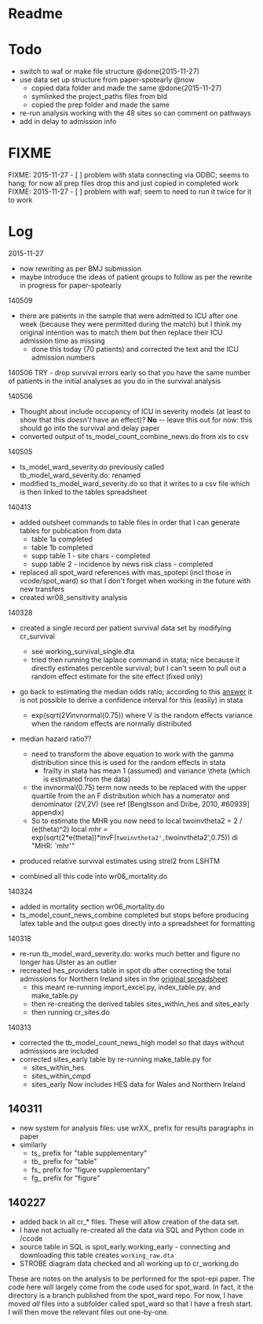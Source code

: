 Readme
======

Todo
====

- switch to waf or make file structure @done(2015-11-27)
- use data set up structure from paper-spotearly @now
    + copied data folder and made the same @done(2015-11-27)
    + symlinked the project_paths files from bld 
    + copied the prep folder and made the same
- re-run analysis working with the 48 sites so can comment on pathways
- add in delay to admission info

FIXME
=====

FIXME: 2015-11-27 - [ ] problem with stata connecting via ODBC; seems to hang; for now all prep files drop this and just copied in completed work
FIXME: 2015-11-27 - [ ] problem with waf; seem to need to run it twice for it to work

Log
===

2015-11-27
- now rewriting as per BMJ submission
- maybe introduce the ideas of patient groups to follow as per the rewrite in progress for paper-spotearly

140509
- there are patients in the sample that were admitted to ICU after one week (because they were permitted during the match) but I think my original intention was to match them but then replace their ICU admission time as missing
    + done this today (70 patients) and corrected the text and the ICU admission numbers

140506
TRY - drop survival errors early so that you have the same number of patients in the initial analyses as you do in the survival analysis

140506
- Thought about include occupancy of ICU in severity models (at least to show that this _doesn't_ have an effect)? **No** -- leave this out for now: this should go into the survival and delay paper
- converted output of ts_model_count_combine_news.do from xls to csv

140505
- ts_model_ward_severity.do previously called tb_model_ward_severity.do: renamed
- modified ts_model_ward_severity.do so that it writes to a csv file which is then linked to the tables spreadsheet

140413
- added outsheet commands to table files in order that I can generate tables for publication from data
    - table 1a completed
    - table 1b completed
    - supp table 1 - site chars - completed
    - supp table 2 - incidence by news risk class - completed
- replaced all spot_ward references with mas_spotepi (incl those in vcode/spot_ward) so that I don't forget when working in the future with new transfers
- created wr08_sensitivity analysis

140328

- created a single record per patient survival data set by modifying cr_survival
    + see working_survival_single.dta
    + tried then running the laplace command in stata; nice because it directly estimates percentile survival; but I can't seem to pull out a random effect estimate for the site effect (fixed only)
- go back to estimating the median odds ratio; according to this [answer](http://www.stata.com/statalist/archive/2012-11/msg00307.html) it is not possible to derive a confidence interval for this (easily) in stata
    + exp(sqrt(2*V*invnormal(0.75)) where V is the random effects variance when the random effects are normally distributed
- median hazard ratio??
    + need to transform the above equation to work with the gamma distribution since this is used for the random effects in stata
        + frailty in stata has mean 1 (assumed) and variance \theta (which is estimated from the data)
    + the invnormal(0.75) term now needs to be replaced with the upper quartile from the an F distribution which has a numerator and denominator (2V,2V) (see ref [Bengtsson and Dribe, 2010, #60939] appendix) 

    * So to estimate the MHR you now need to
    local twoinvtheta2 = 2 / (e(theta)^2)
    local mhr = exp(sqrt(2*e(theta))*invF(`twoinvtheta2',`twoinvtheta2',0.75))
    di "MHR: `mhr'" 

- produced relative survival estimates using strel2 from LSHTM
- combined all this code into wr06_mortality.do


140324

- added in mortality section wr06_mortality.do
- ts_model_count_news_combine completed but stops before producing latex table and the output goes directly into a spreadsheet for formatting

140318

- re-run tb_model_ward_severity.do: works much better and figure no longer has Ulster as an outlier
- recreated hes_providers table in spot db after correcting the total admissions for Northern Ireland sites in the [original spreadsheet](/Users/steve/analysis/spot_study/data/DoH/140318_IS_HES_Providers_EWNI_compiled_by_hand.xls)
    - this meant re-running import_excel.py, index_table.py, and make_table.py
    - then re-creating the derived tables sites_within_hes and sites_early
    - then running cr_sites.do

140313

- corrected the tb_model_count_news_high model so that days without admissions are included
- corrected sites_early table by re-running make_table.py for
    + sites_within_hes
    + sites_within_cmpd
    + sites_early
    Now includes HES data for Wales and Northern Ireland

## 140311

- new system for analysis files: use wrXX_ prefix for results paragraphs in paper
- similarly
    + ts_ prefix for "table supplementary"
    + tb_ prefix for "table"
    + fs_ prefix for "figure supplementary"
    + fg_ prefix for "figure"


## 140227

- added back in all cr_* files. These will allow creation of the data set.
- I have not actually re-created all the data via SQL and Python code in /ccode
- source table in SQL is spot_early.working_early - connecting and downloading this table creates `working_raw.dta`
- STROBE diagram data checked and all working up to cr_working.do

These are notes on the analysis to be performed for the spot-epi paper.
The code here will largely come from the code used for spot_ward. In fact, it the directory is a branch published from the spot_ward repo.
For now, I have moved _all_ files into a subfolder called spot_ward so that I have a fresh start. I will then move the relevant files out one-by-one.

